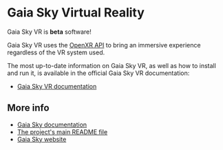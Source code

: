 # Gaia Sky Virtual Reality

Gaia Sky VR is **beta** software!

Gaia Sky VR uses the [OpenXR API](https://registry.khronos.org/OpenXR/) to bring an immersive experience regardless of the VR system used.

The most up-to-date information on Gaia Sky VR, as well as how to install and run it, is available in the official Gaia Sky VR documentation:

- [Gaia Sky VR documentation](https://gaia.ari.uni-heidelberg.de/gaiasky/docs/master/Gaia-sky-vr.html)

##  More info

- [Gaia Sky documentation](https://gaia.ari.uni-heidelberg.de/gaiasky/docs)
- [The project's main README file](README.md)
- [Gaia Sky website](https://zah.uni-heidelberg.de/gaia/outreach/gaiasky/)
